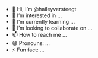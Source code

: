 - 👋 Hi, I’m @haileyversteegt
- 👀 I’m interested in ...
- 🌱 I’m currently learning ...
- 💞️ I’m looking to collaborate on ...
- 📫 How to reach me ...
- 😄 Pronouns: ...
- ⚡ Fun fact: ...

<!---
haileyversteegt/haileyversteegt is a ✨ special ✨ repository because its `README.md` (this file) appears on your GitHub profile.
You can click the Preview link to take a look at your changes.
--->
